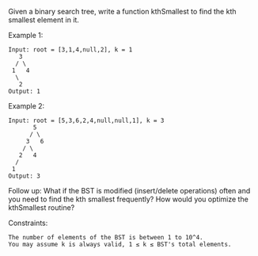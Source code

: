 Given a binary search tree, write a function kthSmallest to find the kth smallest element in it.

 

Example 1:

    Input: root = [3,1,4,null,2], k = 1
       3
      / \
     1   4
      \
       2
    Output: 1

Example 2:

    Input: root = [5,3,6,2,4,null,null,1], k = 3
           5
          / \
         3   6
        / \
       2   4
      /
     1
    Output: 3

Follow up:
What if the BST is modified (insert/delete operations) often and you need to find the kth smallest frequently? How would you optimize the kthSmallest routine?

 

Constraints:

    The number of elements of the BST is between 1 to 10^4.
    You may assume k is always valid, 1 ≤ k ≤ BST's total elements.

